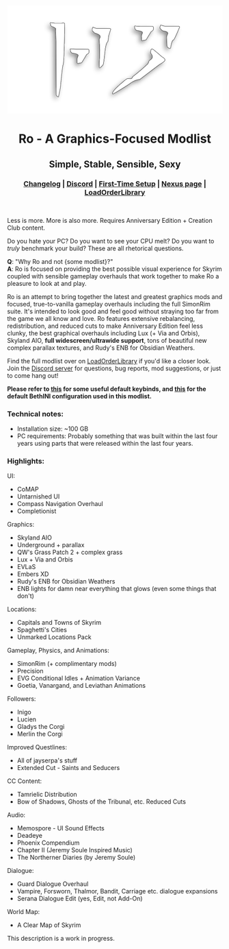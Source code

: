 <div align="center">

![Ro](assets/Ro.png)

# Ro - A Graphics-Focused Modlist

## Simple, Stable, Sensible, Sexy

### [Changelog](https://github.com/ThirdEyeSqueegee/Ro/blob/main/CHANGELOG.md) | [Discord](https://discord.gg/WF66mMu) | [First-Time Setup](https://github.com/ThirdEyeSqueegee/Ro/blob/main/SETUP.md) | [Nexus page](https://www.nexusmods.com/skyrimspecialedition/mods/84408) | [LoadOrderLibrary](https://loadorderlibrary.com/lists/ro-a-graphics-focused-modlist)

</div>
<br>

Less is more. More is also more. Requires Anniversary Edition + Creation Club content.

Do you hate your PC? Do you want to see your CPU melt? Do you want to _truly_ benchmark your build? These are all rhetorical questions.

**Q**: "Why Ro and not {some modlist}?" <br>
**A**: Ro is focused on providing the best possible visual experience for Skyrim coupled with sensible gameplay overhauls that work together to make Ro a pleasure to look at and play.

Ro is an attempt to bring together the latest and greatest graphics mods and focused, true-to-vanilla gameplay overhauls including the full SimonRim suite. It's intended to look good and feel good without straying too far from the game we all know and love. Ro features extensive rebalancing, redistribution, and reduced cuts to make Anniversary Edition feel less clunky, the best graphical overhauls including Lux (+ Via and Orbis), Skyland AIO, **full widescreen/ultrawide support**, tons of beautiful new complex parallax textures, and Rudy's ENB for Obsidian Weathers.

Find the full modlist over on [LoadOrderLibrary](https://loadorderlibrary.com/lists/ro-a-graphics-focused-modlist) if you'd like a closer look. Join the [Discord server](https://discord.gg/WF66mMu) for questions, bug reports, mod suggestions, or just to come hang out!

**Please refer to [this](https://github.com/ThirdEyeSqueegee/Ro/blob/main/KEYBINDS.md) for some useful default keybinds, and [this](https://github.com/ThirdEyeSqueegee/Ro/blob/main/BETHINI.md) for the default BethINI configuration used in this modlist.**

### Technical notes:

- Installation size: ~100 GB
- PC requirements: Probably something that was built within the last four years using parts that were released within the last four years.

### Highlights: <br>

UI:

- CoMAP
- Untarnished UI
- Compass Navigation Overhaul
- Completionist

Graphics:

- Skyland AIO
- Underground + parallax
- QW's Grass Patch 2 + complex grass
- Lux + Via and Orbis
- EVLaS
- Embers XD
- Rudy's ENB for Obsidian Weathers
- ENB lights for damn near everything that glows (even some things that don't)

Locations:

- Capitals and Towns of Skyrim
- Spaghetti's Cities
- Unmarked Locations Pack

Gameplay, Physics, and Animations:

- SimonRim (+ complimentary mods)
- Precision
- EVG Conditional Idles + Animation Variance
- Goetia, Vanargand, and Leviathan Animations

Followers:

- Inigo
- Lucien
- Gladys the Corgi
- Merlin the Corgi

Improved Questlines:

- All of jayserpa's stuff
- Extended Cut - Saints and Seducers

CC Content:

- Tamrielic Distribution
- Bow of Shadows, Ghosts of the Tribunal, etc. Reduced Cuts

Audio:

- Memospore - UI Sound Effects
- Deadeye
- Phoenix Compendium
- Chapter II (Jeremy Soule Inspired Music)
- The Northerner Diaries (by Jeremy Soule)

Dialogue:

- Guard Dialogue Overhaul
- Vampire, Forsworn, Thalmor, Bandit, Carriage etc. dialogue expansions
- Serana Dialogue Edit (yes, Edit, not Add-On)

World Map:

- A Clear Map of Skyrim

This description is a work in progress.
